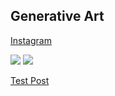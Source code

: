 ## Generative Art
[Instagram](https://www.instagram.com/openjv92/)

<img src="./examples/-1836813014653452784.svg">
<img src="./examples/-79126477478620512.svg">

[Test Post](/test.md)
